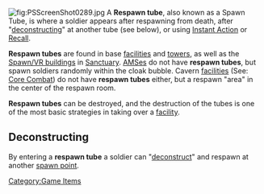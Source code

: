 ![](PSScreenShot0289.jpg "fig:PSScreenShot0289.jpg") A **Respawn tube**,
also known as a Spawn Tube, is where a soldier appears after respawning
from death, after "[deconstructing](deconstruct "wikilink")" at another
tube (see below), or using [Instant Action](Instant_Action "wikilink")
or [Recall](Recall "wikilink").

**Respawn tubes** are found in base [facilities](facilities "wikilink")
and [towers](towers "wikilink"), as well as the [Spawn/VR
buildings](Respawn_Building "wikilink") in
[Sanctuary](Sanctuary "wikilink").
[AMSes](Advanced_Mobile_Station "wikilink") do not have **respawn
tubes**, but spawn soldiers randomly within the cloak bubble. Cavern
[facilities](facilities "wikilink") (See: [Core
Combat](Core_Combat "wikilink")) do not have **respawn tubes** either,
but a respawn "area" in the center of the respawn room.

**Respawn tubes** can be destroyed, and the destruction of the tubes is
one of the most basic strategies in taking over a
[facility](facilities "wikilink").

## Deconstructing

By entering a **respawn tube** a soldier can
"[deconstruct](deconstruct "wikilink")" and respawn at another [spawn
point](spawn_point "wikilink").

[Category:Game Items](Category:Game_Items "wikilink")